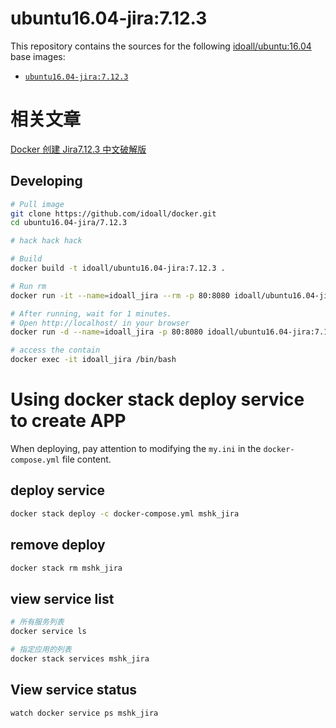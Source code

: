 
ubuntu16.04-jira:7.12.3
=============


This repository contains the sources for the following [idoall/ubuntu:16.04](https://hub.docker.com/r/idoall/ubuntu/16.04) base images:
- [`ubuntu16.04-jira:7.12.3`](https://hub.docker.com/r/idoall/ubuntu16.04-jira/7.12.3)

# 相关文章
[Docker 创建 Jira7.12.3 中文破解版](https://mshk.top/2018/11/docker-jira-7-12-3/)

## Developing

```bash
# Pull image
git clone https://github.com/idoall/docker.git
cd ubuntu16.04-jira/7.12.3

# hack hack hack

# Build
docker build -t idoall/ubuntu16.04-jira:7.12.3 .

# Run rm
docker run -it --name=idoall_jira --rm -p 80:8080 idoall/ubuntu16.04-jira:7.12.3 /bin/bash

# After running, wait for 1 minutes.
# Open http://localhost/ in your browser
docker run -d --name=idoall_jira -p 80:8080 idoall/ubuntu16.04-jira:7.12.3

# access the contain
docker exec -it idoall_jira /bin/bash
```
# Using docker stack deploy service to create APP



When deploying, pay attention to modifying the  `my.ini` in the `docker-compose.yml` file content.



## deploy service

```bash
docker stack deploy -c docker-compose.yml mshk_jira
```

## remove deploy

```bash
docker stack rm mshk_jira
```

## view service list

```bash
# 所有服务列表
docker service ls

# 指定应用的列表
docker stack services mshk_jira
```

## View service status

```bash
watch docker service ps mshk_jira
```
